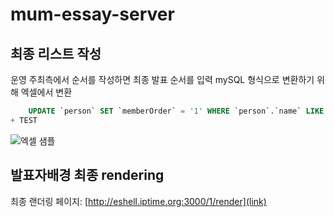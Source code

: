 # mum-essay-server

## 최종 리스트 작성
운영 주최측에서 순서를 작성하면 최종 발표 순서를 입력
mySQL 형식으로 변환하기 위해 엑셀에서 변환 

```sql
    UPDATE `person` SET `memberOrder` = '1' WHERE `person`.`name` LIKE '이름%';
+ TEST
```
![엑셀 샘플](https://i.imgur.com/Oj5G0t4.jpg)

## 발표자배경 최종 rendering
최종 랜더링 페이지: [http://eshell.iptime.org:3000/1/render](link)
